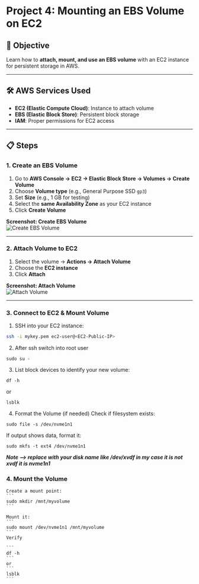 # Project 4: Mounting an EBS Volume on EC2

## 🎯 Objective
Learn how to **attach, mount, and use an EBS volume** with an EC2 instance for persistent storage in AWS.

---

## 🛠️ AWS Services Used
- **EC2 (Elastic Compute Cloud)**: Instance to attach volume  
- **EBS (Elastic Block Store)**: Persistent block storage  
- **IAM**: Proper permissions for EC2 access  

---

## 📋 Steps

### 1. Create an EBS Volume
1. Go to **AWS Console → EC2 → Elastic Block Store → Volumes → Create Volume**  
2. Choose **Volume type** (e.g., General Purpose SSD `gp3`)  
3. Set **Size** (e.g., 1 GB for testing)  
4. Select the **same Availability Zone** as your EC2 instance  
5. Click **Create Volume**  

**Screenshot: Create EBS Volume**  
![Create EBS Volume](images/create-ebs.png)

---

### 2. Attach Volume to EC2
1. Select the volume → **Actions → Attach Volume**  
2. Choose the **EC2 instance**  
3. Click **Attach**  

**Screenshot: Attach Volume**  
![Attach Volume](images/attach-ebs.png)

---

### 3. Connect to EC2 & Mount Volume
1. SSH into your EC2 instance:  
```bash
ssh -i mykey.pem ec2-user@<EC2-Public-IP>
```
2.  After ssh switch into root user
```
sudo su -
```
3.    List block devices to identify your new volume: 
```
df -h
```
or 
```
lsblk
```
4. Format the Volume (if needed)
Check if filesystem exists:

```
sudo file -s /dev/nvme1n1
```
If output shows data, format it:

```
sudo mkfs -t ext4 /dev/nvme1n1
```
***Note —> replace with your disk name like /dev/xvdf in my case it is not xvdf it is nvme1n1***
### 4. Mount the Volume


    Create a mount point:
    ```
    sudo mkdir /mnt/myvolume
    ```
   
    Mount it:
    ```
    sudo mount /dev/nvme1n1 /mnt/myvolume
    ```
    Verify

    ```
    df -h 
    ``` 
    or 
    ``` 
    lsblk
    ```
    
    

    
 





